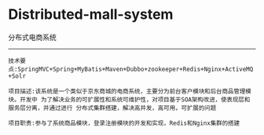 # Distributed-mall-system
分布式电商系统

***

```技术要点:SpringMVC+Spring+MyBatis+Maven+Dubbo+zookeeper+Redis+Nginx+ActiveMQ+Solr ```

```项目描述:该系统是一个类似于京东商城的电商系统，主要分为前台客户模块和后台商品管理模块。开发中 为了解决业务的可扩展性和系统可维护性，对项目基于SOA架构改进，使表现层和服务层分离，并通过进行 分布式集群搭建，解决高并发，高可用，可扩展的问题 ```

```项目职责:参与了系统商品模块，登录注册模块的开发和实现，Redis和Nginx集群的搭建 ```
